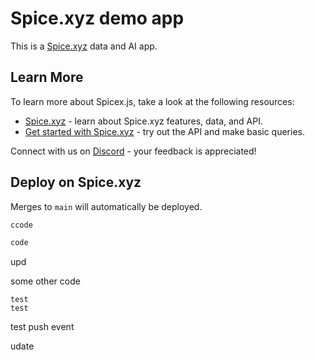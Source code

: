 # Spice.xyz demo app

This is a [Spice.xyz](https://spice.xyz/) data and AI app.

## Learn More

To learn more about Spicex.js, take a look at the following resources:

- [Spice.xyz](https://docs.spice.xyz) - learn about Spice.xyz features, data, and API.
- [Get started with Spice.xyz](https://docs.spice.xyz/get-started) - try out the API and make basic queries.

Connect with us on [Discord](https://discord.gg/PUCapX22En) - your feedback is appreciated!

## Deploy on Spice.xyz

Merges to `main` will automatically be deployed.

```js
ccode

code
```

upd

some other code

```
test
test
```

test push event

udate
